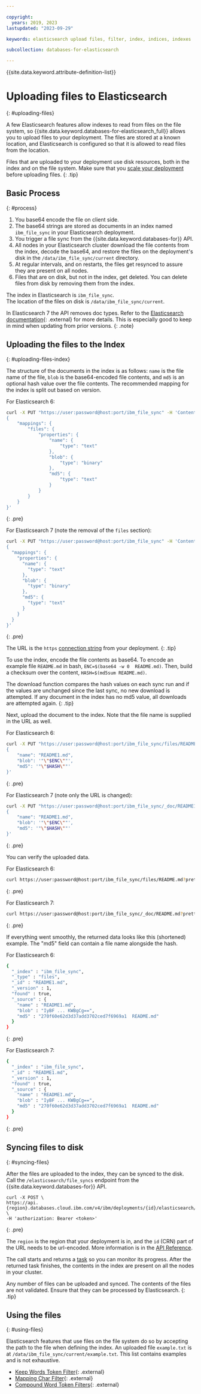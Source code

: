 ```yaml
---

copyright:
  years: 2019, 2023
lastupdated: "2023-09-29"

keywords: elasticsearch upload files, filter, index, indices, indexes

subcollection: databases-for-elasticsearch

---
```


{{site.data.keyword.attribute-definition-list}}

# Uploading files to Elasticsearch 
{: #uploading-files}

A few Elasticsearch features allow indexes to read from files on the file system, so {{site.data.keyword.databases-for-elasticsearch_full}} allows you to upload files to your deployment. The files are stored at a known location, and Elasticsearch is configured so that it is allowed to read files from the location.

Files that are uploaded to your deployment use disk resources, both in the index and on the file system. Make sure that you [scale your deployment](/docs/databases-for-elasticsearch?topic=databases-for-elasticsearch-resources-scaling) before uploading files.
{: .tip} 

## Basic Process
{: #process}

1. You base64 encode the file on client side.
1. The base64 strings are stored as documents in an index named `ibm_file_sync` in your Elasticsearch deployment.
1. You trigger a file sync from the {{site.data.keyword.databases-for}} API.
1. All nodes in your Elasticsearch cluster download the file contents from the index, decode the base64, and restore the files on the deployment's disk in the `/data/ibm_file_sync/current` directory.
1. At regular intervals, and on restarts, the files get resynced to assure they are present on all nodes.
1. Files that are on disk, but not in the index, get deleted. You can delete files from disk by removing them from the index.  

The index in Elasticsearch is `ibm_file_sync`.  
The location of the files on disk is `/data/ibm_file_sync/current`.

In Elasticsearch 7 the API removes doc types. Refer to the [Elasticsearch documentation](https://www.elastic.co/guide/en/elasticsearch/reference/current/removal-of-types.html){: .external} for more details. This is especially good to keep in mind when updating from prior versions.
{: .note}

## Uploading the files to the Index
{: #uploading-files-index}

The structure of the documents in the index is as follows: `name` is the file name of the file, `blob` is the base64-encoded file contents, and `md5` is an optional hash value over the file contents. The recommended mapping for the index is split out based on version.

For Elasticsearch 6:
```sh
curl -X PUT "https://user:password@host:port/ibm_file_sync" -H 'Content-Type: application/json' -d'
{
    "mappings": {
        "files": {
            "properties": {
                "name": {
                    "type": "text"
                },
                "blob": {
                    "type": "binary"
                },
                "md5": {
                    "type": "text"
                }
            }
        }
    }
}'
```
{: .pre}

For Elasticsearch 7 (note the removal of the `files` section):
```sh
curl -X PUT "https://user:password@host:port/ibm_file_sync" -H 'Content-Type: application/json' -d'
{
  "mappings": {
    "properties": {
      "name": {
        "type": "text"
      },
      "blob": {
        "type": "binary"
      },
      "md5": {
        "type": "text"
      }
    }
  }
}'
```
{: .pre}

The URL is the `https` [connection string](/docs/databases-for-elasticsearch?topic=databases-for-elasticsearch-connection-strings) from your deployment.
{: .tip}

To use the index, encode the file contents as base64. To encode an example file `README.md` in bash, `ENC=$(base64 -w 0  README.md)`. Then, build a checksum over the content, `HASH=$(md5sum README.md)`.

The download function compares the hash values on each sync run and if the values are unchanged since the last sync, no new download is attempted.  If any document in the index has no md5 value, all downloads are attempted again.
{: .tip}

Next, upload the document to the index. Note that the file name is supplied in the URL as well.

For Elasticsearch 6:
``` sh
curl -X PUT "https://user:password@host:port/ibm_file_sync/files/README1.md" -H 'Content-Type: application/json' -d'
{
    "name": "README1.md",
    "blob": '"\"$ENC\""',
    "md5": '"\"$HASH\""'
}'
```
{: .pre}

For Elasticsearch 7 (note only the URL is changed):
``` sh
curl -X PUT "https://user:password@host:port/ibm_file_sync/_doc/README1.md" -H 'Content-Type: application/json' -d'
{
    "name": "README1.md",
    "blob": '"\"$ENC\""',
    "md5": '"\"$HASH\""'
}'
```
{: .pre}

You can verify the uploaded data. 

For Elasticsearch 6:
```sh
curl https://user:password@host:port/ibm_file_sync/files/README.md?pretty
```
{: .pre}

For Elasticsearch 7:
```sh
curl https://user:password@host:port/ibm_file_sync/_doc/README.md?pretty
```
{: .pre}

If everything went smoothly, the returned data looks like this (shortened) example. The "md5" field can contain a file name alongside the hash.

For Elasticsearch 6:
```sh
{
  "_index" : "ibm_file_sync",
  "_type" : "files",
  "_id" : "README1.md",
  "_version" : 1,
  "found" : true,
  "_source" : {
    "name" : "README1.md",
    "blob" : "IyBF ... KWBgCg==",
    "md5" : "270f60e62d3d37add3702ced7f6969a1  README.md"
  }
}
```
{: .pre}

For Elasticsearch 7: 
```sh
{
  "_index" : "ibm_file_sync",
  "_id" : "README1.md",
  "_version" : 1,
  "found" : true,
  "_source" : {
    "name" : "README1.md",
    "blob" : "IyBF ... KWBgCg==",
    "md5" : "270f60e62d3d37add3702ced7f6969a1  README.md"
  }
}
```
{: .pre}

## Syncing files to disk
{: #syncing-files}

After the files are uploaded to the index, they can be synced to the disk. Call the `/elasticsearch/file_syncs` endpoint from the {{site.data.keyword.databases-for}} API.
```curl
curl -X POST \
https://api.{region}.databases.cloud.ibm.com/v4/ibm/deployments/{id}/elasticsearch/file_syncs \
-H 'authorization: Bearer <token>'
```
{: .pre}

The `region` is the region that your deployment is in, and the `id` (CRN) part of the URL needs to be url-encoded. More information is in the [API Reference](https://cloud.ibm.com/apidocs/cloud-databases-api).

The call starts and returns a [task](https://cloud.ibm.com/apidocs/cloud-databases-api#get-currently-running-tasks-on-a-deployment) so you can monitor its progress. After the returned task finishes, the contents in the index are present on all the nodes in your cluster.

Any number of files can be uploaded and synced. The contents of the files are not validated. Ensure that they can be processed by Elasticsearch.
{: .tip}

## Using the files
{: #using-files}

Elasticsearch features that use files on the file system do so by accepting the path to the file when defining the index. An uploaded file `example.txt` is at `/data/ibm_file_sync/current/example.txt`. This list contains examples and is not exhaustive.
- [Keep Words Token Filter](https://www.elastic.co/guide/en/elasticsearch/reference/current/analysis-keep-words-tokenfilter.html){: .external}
- [Mapping Char Filter](https://www.elastic.co/guide/en/elasticsearch/reference/current/analysis-mapping-charfilter.html){: .external}
- [Compound Word Token Filters](https://www.elastic.co/guide/en/elasticsearch/reference/current/analysis-compound-word-tokenfilter.html){: .external}
